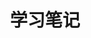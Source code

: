 ---
layout: home

title: 学习笔记
titleTemplate: 写一些博客

hero:
  name: 上善若水
  text: 写点博客给你看
  tagline: 欢迎光临.
  actions:
    - theme: brand
      text: 开始学习
      link: /menu1/index
    - theme: alt
      text: View on GitHub
      link: https://github.com/vuejs/vitepress

features:
 
  - title: ""
    details: 少年易老学难成，一寸光阴不可轻。未觉池塘春草梦，阶前梧叶已秋声。

  - title: "观书有感"
    details: 半亩方塘一鉴开，天光云影共徘徊。问渠那得清如许？为有源头活水来。

  - title: "内无妄思，外无妄动"
    details: 内无妄思，外无妄动。

  - title: "上善若水"
    details: 上善若水，水善利万物而不争。处众人之所恶，故几于道。居善地，心善渊，与善仁，言善信正善治，事善能，动善时。夫唯不争，故无尤。

---